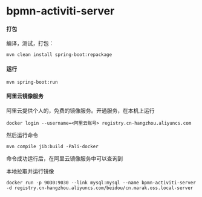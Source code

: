 # bpmn-activiti-server

#### 打包

编译，测试，打包：

```
mvn clean install spring-boot:repackage
```

#### 运行

``` 
mvn spring-boot:run
```

#### 阿里云镜像服务
阿里云提供个人的，免费的镜像服务。开通服务，在本机上运行
```
docker login --username=<阿里云账号> registry.cn-hangzhou.aliyuncs.com
```

然后运行命令
```
mvn compile jib:build -Pali-docker 
```

命令成功运行后，在阿里云镜像服务中可以查询到

本地拉取并运行镜像
```
docker run -p 9030:9030 --link mysql:mysql --name bpmn-activiti-server -d registry.cn-hangzhou.aliyuncs.com/beidou/cn.marak.oss.local-server
```